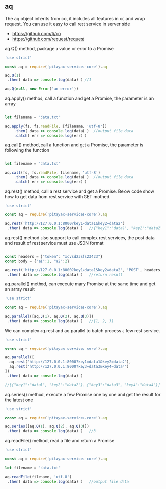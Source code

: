 ## aq
The aq object inherits from co, it includes all features in co and wrap request. You can use it easy to call rest service in server side
- https://github.com/tj/co
- https://github.com/request/request

aq.Q() method, package a value or error to a Promise
``` javascript
'use strict'

const aq = require('pitayax-services-core').aq

aq.Q(1)
 .then( data => console.log(data) ) //1

aq.Q(null, new Error('an error'))

```

aq.apply() method, call a function and get a Promise, the parameter is an array

``` javascript

let filename = 'data.txt'

aq.apply(fs, fs.readFile, [filename, 'utf-8'])
    .then( data => console.log(data) )  //output file data
    .catch( err => console.log(err) )
```

aq.call() method, call a function and get a Promise, the parameter is following the function

``` javascript

let filename = 'data.txt'

aq.call(fs, fs.readFile, filename, 'utf-8')
    .then( data => console.log(data) )  //output file data
    .catch( err => console.log(err) )
```


aq.rest() method, call a rest service and get a Promise. Below code show how to get data from rest service with GET mothed.

``` javascript
'use strict'

const aq = require('pitayax-services-core').aq

aq.rest('http://127.0.0.1:8000?key1=data1&key2=data2')
 .then( data => console.log(data) )   //{"key1":"data1", "key2":"data2"}
```

aq.rest() method also support to call complex rest services, the post data and result of rest service must use JSON format

``` javascript

const headers = {"token": "xcvsd23sfs23423"}
const body = {"a1":1, "a2":2}

aq.rest('http://127.0.0.1:8000?key1=data1&key2=data2', 'POST', headers, body)
 .then( data => console.log(data) )   //return result
```

aq.parallel() method, can execute many Promise at the same time and get an array result

``` javascript
'use strict'

const aq = require('pitayax-services-core').aq

aq.parallel([aq.Q(1), aq.Q(2), aq.Q(3)])
 .then( data => console.log(data) )   //[1, 2, 3]

```

We can complex aq.rest and aq.parallel to batch process a few rest service.

``` javascript
'use strict'

const aq = require('pitayax-services-core').aq

aq.parallel([
  aq.rest('http://127.0.0.1:8000?key1=data1&key2=data2'),
  aq.rest('http://127.0.0.1:8000?key3=data3&key4=data4')
])
 .then( data => console.log(data) )   

//[{"key1":"data1", "key2":"data2"}, {"key3":"data3", "key4":"data4"}]

```

aq.series() method, execute a few Promise one by one and get the result for the latest one
``` javascript
'use strict'

const aq = require('pitayax-services-core').aq

aq.series([aq.Q(1), aq.Q(2), aq.Q(3)])
 .then( data => console.log(data) )   //3

```

aq.readFile() method, read a file and return a Promise
``` javascript
'use strict'

const aq = require('pitayax-services-core').aq

let filename = 'data.txt'

aq.readFile(filename, 'utf-8')
 .then( data => console.log(data) )   //output file data

```

